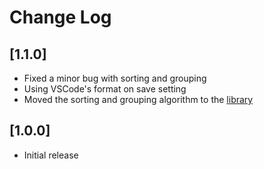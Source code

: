 # Change Log

## [1.1.0]
- Fixed a minor bug with sorting and grouping
- Using VSCode's format on save setting
- Moved the sorting and grouping algorithm to the [library](https://github.com/znikola/es6-typescript-import-sorter)

## [1.0.0]
- Initial release